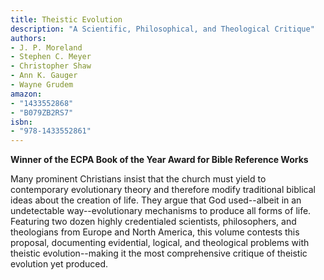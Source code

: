 ```yaml
---
title: Theistic Evolution
description: "A Scientific, Philosophical, and Theological Critique"
authors:
- J. P. Moreland
- Stephen C. Meyer
- Christopher Shaw
- Ann K. Gauger
- Wayne Grudem
amazon:
- "1433552868"
- "B079ZB2RS7"
isbn:
- "978-1433552861"
---
```

__Winner of the ECPA Book of the Year Award for Bible Reference Works__

Many prominent Christians insist that the church must yield to contemporary evolutionary theory and therefore modify traditional biblical ideas about the creation of life. They argue that God used--albeit in an undetectable way--evolutionary mechanisms to produce all forms of life. Featuring two dozen highly credentialed scientists, philosophers, and theologians from Europe and North America, this volume contests this proposal, documenting evidential, logical, and theological problems with theistic evolution--making it the most comprehensive critique of theistic evolution yet produced.

